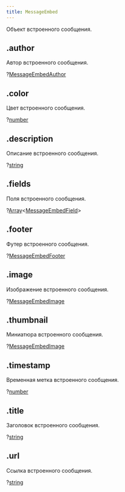```yaml
---
title: MessageEmbed
---
```


Объект встроенного сообщения.

## .author

Автор встроенного сообщения.

?[MessageEmbedAuthor](messageembedauthor.md)

## .color

Цвет встроенного сообщения.

?[number](https://developer.mozilla.org/ru/docs/Web/JavaScript/Reference/Global_Objects/Number)

## .description

Описание встроенного сообщения.

?[string](https://developer.mozilla.org/ru/docs/Web/JavaScript/Reference/Global_Objects/String)

## .fields

Поля встроенного сообщения.

?[Array](https://developer.mozilla.org/ru/docs/Web/JavaScript/Reference/Global_Objects/Array)\<[MessageEmbedField](messageembedfield.md)>

## .footer

Футер встроенного сообщения.

?[MessageEmbedFooter](messageembedfooter.md)

## .image

Изображение встроенного сообщения.

?[MessageEmbedImage](messageembedimage.md)

## .thumbnail

Миниатюра встроенного сообщения.

?[MessageEmbedImage](messageembedimage.md)

## .timestamp

Временная метка встроенного сообщения.

?[number](https://developer.mozilla.org/ru/docs/Web/JavaScript/Reference/Global_Objects/Number)

## .title

Заголовок встроенного сообщения.

?[string](https://developer.mozilla.org/ru/docs/Web/JavaScript/Reference/Global_Objects/String)

## .url

Ссылка встроенного сообщения.

?[string](https://developer.mozilla.org/ru/docs/Web/JavaScript/Reference/Global_Objects/String)
